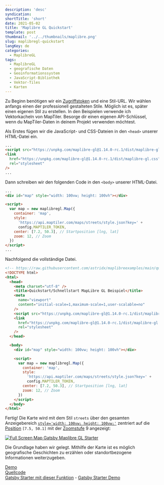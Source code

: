 ```yaml
---
description: 'desc'
syndication:
shortTitle: 'short'
date: 2021-05-02
title: 'Maplibre GL Quickstart'
template: post
thumbnail: '../../thumbnails/maplibre.png'
slug: maplibregl-quickstart
langKey: de
categories:
  - MaplibreGL
tags:
  - MaplibreGL
  - geografische Daten
  - Geoinformationssystem
  - JavaScript-Bibliothek
  - Vektor-Tiles
  - Karten
---
```


Zu Beginn benötigen wir ein [Zugriffstoken](https://docs.mapbox.com/help/how-mapbox-works/access-tokens/) und eine Stil-URL. Wir wählen anfangs einen der professionell gestalteten Stile. Möglich ist es, später einen eigenen Stil zu erstellen. In den Beispielen verwende ich Vektorkacheln von MapTiler. Besorge dir einen eigenen API-Schlüssel, wenn du MapTiler-Daten in deinem Projekt verwenden möchtest.

Als Erstes fügen wir die JavaScript- und CSS-Dateien in den `<head>` unserer HTML-Datei ein.

```html
...
<script src="https://unpkg.com/maplibre-gl@1.14.0-rc.1/dist/maplibre-gl.js"></script>
<link
  href="https://unpkg.com/maplibre-gl@1.14.0-rc.1/dist/maplibre-gl.css"
  rel="stylesheet"
/>
...
```

Dann schreiben wir den folgenden Code in den `<body>` unserer HTML-Datei.

```html
...
<div id="map" style="width: 100vw; height: 100vh"></div>

<script>
  var map = new maplibregl.Map({
    container: 'map',
    style:
      'https://api.maptiler.com/maps/streets/style.json?key=' +
      config.MAPTILER_TOKEN,
    center: [7.2, 50.3], // Startposition [lng, lat]
    zoom: 12, // Zoom
  })
</script>
...
```

Nachfolgend die vollständige Datei.

```html {numberLines: -2}
<!-- https://raw.githubusercontent.com/astridx/maplibreexamples/main/quickstart.html -->
<!DOCTYPE html>
<html>
  <head>
    <meta charset="utf-8" />
    <title>Quickstart/Schnellstart MapLibre GL Beispiel</title>
    <meta
      name="viewport"
      content="initial-scale=1,maximum-scale=1,user-scalable=no"
    />
    <script src="https://unpkg.com/maplibre-gl@1.14.0-rc.1/dist/maplibre-gl.js"></script>
    <link
      href="https://unpkg.com/maplibre-gl@1.14.0-rc.1/dist/maplibre-gl.css"
      rel="stylesheet"
    />
  </head>

  <body>
    <div id="map" style="width: 100vw; height: 100vh"></div>

    <script>
      var map = new maplibregl.Map({
        container: 'map',
        style:
          'https://api.maptiler.com/maps/streets/style.json?key=' +
          config.MAPTILER_TOKEN,
        center: [7.2, 50.3], // Startposition [lng, lat]
        zoom: 12, // Zoom
      })
    </script>
  </body>
</html>
```

Fertig! Die Karte wird mit dem Stil `streets` über den gesamten Anzeigebereich [`style='width: 100vw; height: 100vw;'`](https://wiki.selfhtml.org/wiki/CSS/Wertetypen/Zahlen,_Ma%C3%9Fe_und_Ma%C3%9Feinheiten/Viewportabmessungen) zentriert auf die [Position](https://astrid-guenther.de/dies-und-das/39-geographische-koordinaten) `[7.5, 50.1]` mit der [Zoomstufe](https://wiki.openstreetmap.org/wiki/DE:Zoom_levels) 9 angezeigt:

[![Full Screen Map Gatsby Maplibre GL Starter](https://user-images.githubusercontent.com/9974686/97810139-0f17ce80-1c72-11eb-987f-aea7edadfd6f.png)](https://astridx.github.io/gatsbystarter/gatsby-starter-mapbox-examples/map-full)

Die Grundlage haben wir gelegt. Mithilfe der Karte ist es möglich geografische Geschichten zu erzählen oder standortbezogene Informationen weiterzugeben.

[Demo](https://astridx.github.io/maplibreexamples/quickstart.html)  
[Quellcode](https://github.com/astridx/maplibreexamples/blob/main/quickstart.html)  
[Gatsby Starter mit dieser Funktion](https://github.com/astridx/gatsby-starter-mapbox-examples) - [Gatsby Starter Demo](https://astridx.github.io/gatsbystarter/gatsby-starter-mapbox-examples/)
